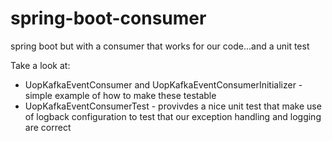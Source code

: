 # spring-boot-consumer
spring boot but with a consumer that works for our code...and a unit test

Take a look at:
- UopKafkaEventConsumer and UopKafkaEventConsumerInitializer - simple example of how to make these testable
- UopKafkaEventConsumerTest - provivdes a nice unit test that make use of logback configuration to test that our exception handling and logging are correct
